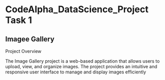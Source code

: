 # CodeAlpha_DataScience_Project Task 1 
## Imagee Gallery 
Project Overview

The Image Gallery project is a web-based application that allows users to upload, view, and organize images. The project provides an intuitive and responsive user interface to manage and display images efficiently
